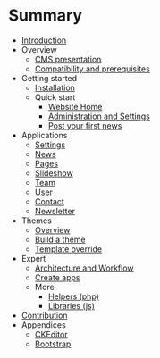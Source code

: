 # Summary

* [Introduction](README.md)
* Overview
   * [CMS presentation](cms.md)
   * [Compatibility and prerequisites](compatibility.md)
* Getting started
   * [Installation](installation.md)
   * Quick start
       * [Website Home](front.md)
       * [Administration and Settings](adminsettings.md)
       * [Post your first news](post_your_first_news.md)
* Applications
   * [Settings](settings.md)
   * [News](news.md)
   * [Pages](pages.md)
   * [Slideshow](slideshow.md)
   * [Team](teams.md)
   * [User](users.md)
   * [Contact](contact.md)
   * [Newsletter](newsletter.md)
* Themes
   * [Overview](introduction.md)
   * [Build a theme](file_structure.md)
   * [Template override](custom_template.md)
* Expert
   * [Architecture and Workflow](technical_overview.md)
   * [Create apps](creat_apps.md)
   * More
       * [Helpers (php)](helpers_php.md)
       * [Libraries (js)](librairies_js.md)
* [Contribution](contribution.md)
* Appendices
   * [CKEditor](ckeditor.md)
   * [Bootstrap](bootstrap.md)

